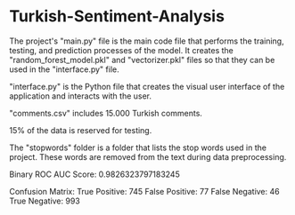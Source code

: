 # Turkish-Sentiment-Analysis

The project's "main.py" file is the main code file that performs the training, testing, and prediction processes of the model. It creates the "random_forest_model.pkl" and "vectorizer.pkl" files so that they can be used in the "interface.py" file.

"interface.py" is the Python file that creates the visual user interface of the application and interacts with the user.

"comments.csv" includes 15.000 Turkish comments.

15% of the data is reserved for testing.

The "stopwords" folder is a folder that lists the stop words used in the project. These words are removed from the text during data preprocessing.

Binary ROC AUC Score: 0.9826323797183245

Confusion Matrix:
True Positive: 745
False Positive: 77
False Negative: 46
True Negative: 993
